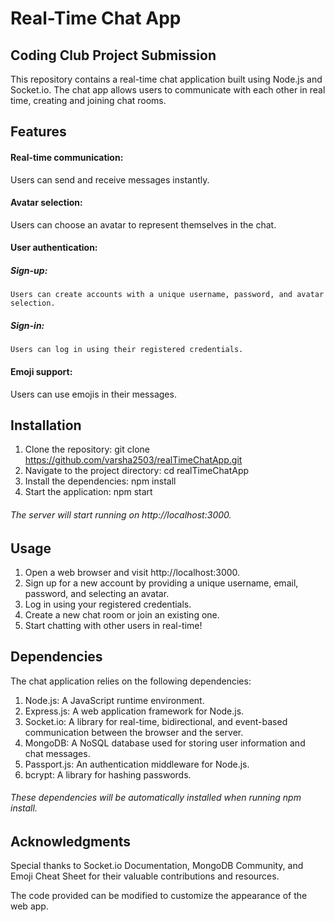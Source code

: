 # Real-Time Chat App
## Coding Club Project Submission
This repository contains a real-time chat application built using Node.js and Socket.io. The chat app allows users to communicate with each other in real time, creating and joining chat rooms.
## Features
#### Real-time communication: 
Users can send and receive messages instantly.
#### Avatar selection: 
Users can choose an avatar to represent themselves in the chat.
#### User authentication:
  ##### Sign-up: 
    Users can create accounts with a unique username, password, and avatar selection.
  ##### Sign-in: 
    Users can log in using their registered credentials.
#### Emoji support: 
Users can use emojis in their messages.
## Installation
1. Clone the repository:
    git clone https://github.com/varsha2503/realTimeChatApp.git
2. Navigate to the project directory:
    cd realTimeChatApp
3. Install the dependencies:
    npm install
4. Start the application:
    npm start
###### The server will start running on http://localhost:3000.
## Usage
1. Open a web browser and visit http://localhost:3000.
2. Sign up for a new account by providing a unique username, email, password, and selecting an avatar.
3. Log in using your registered credentials.
4. Create a new chat room or join an existing one.
5. Start chatting with other users in real-time!
## Dependencies
The chat application relies on the following dependencies:
1. Node.js: A JavaScript runtime environment.
2. Express.js: A web application framework for Node.js.
3. Socket.io: A library for real-time, bidirectional, and event-based communication between the browser and the server.
4. MongoDB: A NoSQL database used for storing user information and chat messages.
5. Passport.js: An authentication middleware for Node.js.
6. bcrypt: A library for hashing passwords.
###### These dependencies will be automatically installed when running npm install.
## Acknowledgments
Special thanks to Socket.io Documentation, MongoDB Community, and Emoji Cheat Sheet for their valuable contributions and resources.

The code provided can be modified to customize the appearance of the web app.
